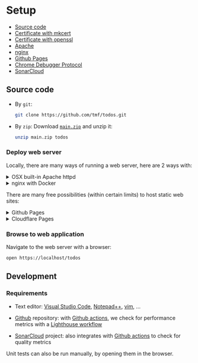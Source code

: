 # Setup

- [Source code](#source-code)
- [Certificate with mkcert](#certificate-with-mkcert)
- [Certificate with openssl](#certificate-with-openssl)
- [Apache](#apache)
- [nginx](#nginx)
- [Github Pages](#github-pages)
- [Chrome Debugger Protocol](#chrome-debugger-protol)
- [SonarCloud](#sonarcloud)

## Source code
- By `git`:
	```sh
	git clone https://github.com/tmf/todos.git
	```

- By `zip`:
	Download [`main.zip`](https://github.com/tmf/todos/archive/main.zip) and unzip it:
	```sh
	unzip main.zip todos
	```

### Deploy web server

Locally, there are many ways of running a web server, here are 2 ways with:

<details><summary>OSX built-in Apache httpd</summary>

1. Create certificate with:
	```sh
	sudo ssh-keygen -f server.key
	sudo openssl req -new -key server.key -out request.csr
	sudo openssl x509 -req -in request.csr -signkey server.key -out server.crt
	```

1. Add the following to `/private/etc/apache2/other/.conf`, by replacing all `/Users/you/Sites/todos` path prefixes with the absolute path to the `todos` repository :
	```
	Listen 443
	LoadModule ssl_module libexec/apache2/mod_ssl.so
	SSLCertificateFile "/Users/you/Sites/todos/server.crt"
	SSLCertificateKeyFile "/Users/you/Sites/todos/server.key"
	<VirtualHost 127.0.0.1:80>
		ServerName localhost
		DocumentRoot "/Users/you/Sites/todos/docs"
		<Directory "/Users/you/Sites/todos/docs">
				Order allow,deny
				Allow from all
		</Directory>
	</VirtualHost>
	
	<VirtualHost 127.0.0.1:443>
		ServerName localhost
		DocumentRoot "/Users/you/Sites/todos/docs"
		SSLEngine on
		SSLCipherSuite ALL:!ADH:!EXPORT56:RC4+RSA:+HIGH:+MEDIUM:+LOW:+SSLv2:+EXP:+eNULL
		SSLCertificateFile /Users/you/Sites/todos/server.crt
		SSLCertificateKeyFile /Users/you/Sites/todos/server.key
		<Directory "/Users/you/Sites/todos/docs">
				Order allow,deny
				Allow from all
		</Directory>
	</VirtualHost
	```

1. Restart the web server with the new configuration
	```sh
	sudo /usr/sbin/apachectl restart
	```
</details>
<details><summary>nginx with Docker</summary>

Requirements:
- [Docker](https://www.docker.com/products/docker-desktop)
- SSL setup:

	<details><summary>mkcert setup</summary>

	In order to access the web server via `https://` without warnings we can generate a locally trusted self-signed certificate with [`mkcert`](https://github.com/FiloSottile/mkcert):

	```sh
	mkcert localhost # generate localhost.pem + localhost-key.pem
	mkcert -install # install local mkcert certificate authority
	```

	</details>

	<details><summary>openssl setup</summary>

	1. Create certificate authority
		
		```sh
		sudo openssl genrsa \
			-out /etc/ssl/private/localhostCA.key \
			2048
		sudo openssl req \
			-new \
			-x509 \
			-sha256 \
			-days 365 \
			-nodes \
			-key /etc/ssl/private/localhostCA.key \
			-out /etc/ssl/certs/localhostCA.pem
		```

	1. Install certificate authority locally
		- Firefox:
			Preferences -> Privacy & Security -> Certificates -> View Certificates -> Authorities -> Import
		- Chrome:
			Settings -> Advanced -> Privacy and security -> Manage certificates -> Authorities -> Import

	1. Create CSF configuration:
		
		`localhost.cnf`:
		```conf
		[req]
		default_bits = 2048
		distinguished_name = req_distinguished_name
		prompt = no

		[req_distinguished_name]
		C = CH
		ST = Zurich
		L = Zurich
		O = localhost
		CN = localhost

		[v3_ca]
		subjectAltName = @alt_names

		[alt_names]
		DNS.1 = localhost
		```

	1. Create CSR

		```sh
		openssl req \
			-new \
			-config localhost.cnf \
			-sha256 \
			-nodes \
			-newkey rsa:2048 \
			-keyout localhost-key.pem \
			-out localhost.csr
		```

	1. Create certificate

		```sh
		sudo openssl x509 \
			-req \
			-in localhost.csr \
			-CA /etc/ssl/certs/localhostCA.pem \
			-CAkey /etc/ssl/private/localhostCA.key \
			-CAcreateserial \
			-out localhost.pem \
			-sha256 \
			-days 3650 \
			-extfile localhost.cnf \
			-extensions v3_ca
		```

	1. Clean up files

		```sh
		rm localhost.cnf localhost.csr
		```

	</details>

The `docs` directory can be served by any web server, such as `nginx`:

```sh
docker run \
	--name todos-nginx \
	--rm \
	-p 80:80 \
	-p 443:443 \
	-v $PWD/docs:/usr/share/nginx/html/todos \
	-v $PWD/.github/nginx/conf.d/default.conf:/etc/nginx/conf.d/default.conf \
	-v $PWD/localhost.pem:/etc/nginx/conf.d/localhost.crt \
	-v $PWD/localhost-key.pem:/etc/nginx/conf.d/localhost.key \
	nginx:latest
```

- By giving the container a name, it becomes easier to identify the container with `docker ps`.
- The `--rm` flag is used to not aggregate docker containers locally: otherwise stopped containers have to be cleaned up with `docker rm`.
- As the docker engine runs with elevated privileges we can directly open port `80`, bypassing the need for prompting super-user privileges with `sudo` for ports lower than `1024`.
- The volume mount of the `docs` directory in the `nginx` default site root allows live-editing the source files without restarting the container.
- The `docs` folder is just for using GH Pages from a repository folder, otherwise it would be named `public` or `src`...
</details>

 There are many free possibilities (within certain limits) to host static web sites:

<details><summary>Github Pages</summary>

Requirements:
- public repository
- or Pro Github account for private repositories

`/docs` folder as source: [Configuring a publishing source for your GitHub Pages site](https://docs.github.com/en/github/working-with-github-pages/configuring-a-publishing-source-for-your-github-pages-site#choosing-a-publishing-source)

This project is hosted by Github Pages on https://tmf.github.io/todos:

![](https://user-images.githubusercontent.com/1573003/110827388-4fc5cb00-8296-11eb-9b91-3a9e27b74d44.png)

</details>
<details><summary>Cloudflare Pages</summary>

[Build fast sites](https://pages.cloudflare.com/)

</details>

### Browse to web application

Navigate to the web server with a browser:

```sh
open https://localhost/todos
```

## Development

### Requirements

- Text editor: [Visual Studio Code](https://code.visualstudio.com), [Notepad++](https://notepad-plus-plus.org), [vim](https://www.vim.org/), ...


- [Github](https://github.com) repository: with [Github actions](https://github.com/features/actions), we check for performance metrics with a [Lighthouse workflow](https://github.com/marketplace/actions/lighthouse-ci-action)
- [SonarCloud](https://sonarcloud.io) project: also integrates with [Github actions](https://github.com/marketplace/actions/sonarcloud-scan) to check for quality metrics

Unit tests can also be run manually, by opening them in the browser.
